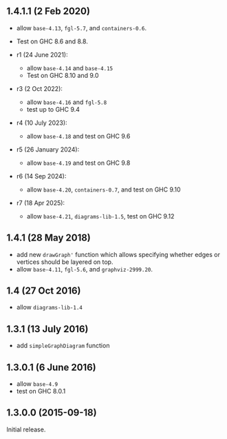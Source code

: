 1.4.1.1 (2 Feb 2020)
--------------------

- allow `base-4.13`, `fgl-5.7`, and `containers-0.6`.
- Test on GHC 8.6 and 8.8.

- r1 (24 June 2021):
    - allow `base-4.14` and `base-4.15`
    - Test on GHC 8.10 and 9.0
- r3 (2 Oct 2022):
    - allow `base-4.16` and `fgl-5.8`
    - test up to GHC 9.4
- r4 (10 July 2023):
    - allow `base-4.18` and test on GHC 9.6
- r5 (26 January 2024):
    - allow `base-4.19` and test on GHC 9.8
- r6 (14 Sep 2024):
    - allow `base-4.20`, `containers-0.7`, and test on GHC 9.10
- r7 (18 Apr 2025):
    - allow `base-4.21`, `diagrams-lib-1.5`, test on GHC 9.12

1.4.1 (28 May 2018)
-------------------

- add new `drawGraph'` function which allows specifying whether edges
  or vertices should be layered on top.
- allow `base-4.11`, `fgl-5.6`, and `graphviz-2999.20`.

1.4 (27 Oct 2016)
-----------------

- allow `diagrams-lib-1.4`

1.3.1 (13 July 2016)
--------------------

- add `simpleGraphDiagram` function

1.3.0.1 (6 June 2016)
---------------------

- allow `base-4.9`
- test on GHC 8.0.1

1.3.0.0 (2015-09-18)
--------------------

Initial release.
